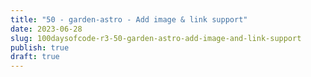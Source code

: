 ```yaml
---
title: "50 - garden-astro - Add image & link support"
date: 2023-06-28
slug: 100daysofcode-r3-50-garden-astro-add-image-and-link-support
publish: true
draft: true
---
```



